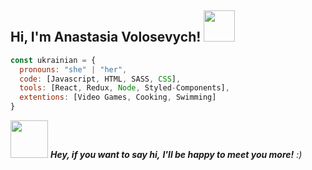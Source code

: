 <h2> Hi, I'm Anastasia Volosevych! <img src="https://media.giphy.com/media/mGcNjsfWAjY5AEZNw6/giphy.gif" width="50"></h2>

```javascript
const ukrainian = {
  pronouns: "she" | "her",
  code: [Javascript, HTML, SASS, CSS],
  tools: [React, Redux, Node, Styled-Components],
  extentions: [Video Games, Cooking, Swimming]
}
```

<img src="https://media.giphy.com/media/fWrorpy7Jrlvi/giphy.gif" width="60"> <em><b>Hey, if you want to say hi,</b> <b>I'll be happy to meet you more!</b> :)</em>

